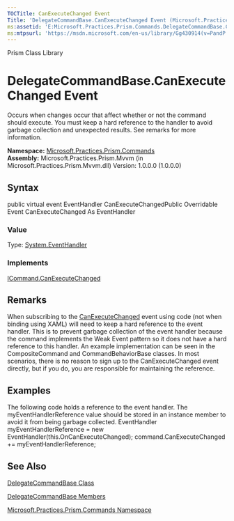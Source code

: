 ```yaml
---
TOCTitle: CanExecuteChanged Event
Title: 'DelegateCommandBase.CanExecuteChanged Event (Microsoft.Practices.Prism.Commands)'
ms:assetid: 'E:Microsoft.Practices.Prism.Commands.DelegateCommandBase.CanExecuteChanged'
ms:mtpsurl: 'https://msdn.microsoft.com/en-us/library/Gg430914(v=PandP.50)'
---
```


Prism Class Library

DelegateCommandBase.CanExecuteChanged Event
===============================================

Occurs when changes occur that affect whether or not the command should execute. You must keep a hard reference to the handler to avoid garbage collection and unexpected results. See remarks for more information.

**Namespace:** [Microsoft.Practices.Prism.Commands](https://msdn.microsoft.com/library/microsoft.practices.prism.commands)
**Assembly:** Microsoft.Practices.Prism.Mvvm (in Microsoft.Practices.Prism.Mvvm.dll) Version: 1.0.0.0 (1.0.0.0)

## Syntax


public virtual event EventHandler CanExecuteChangedPublic Overridable Event CanExecuteChanged As EventHandler
### Value

Type: [System.EventHandler](http://msdn.microsoft.com/en-us/library/xhb70ccc)
### Implements

[ICommand.CanExecuteChanged](http://msdn.microsoft.com/en-us/library/ms523106)

Remarks
-------

<span id="remarksToggle"></span> When subscribing to the [CanExecuteChanged](http://msdn.microsoft.com/en-us/library/ms523106) event using code (not when binding using XAML) will need to keep a hard reference to the event handler. This is to prevent garbage collection of the event handler because the command implements the Weak Event pattern so it does not have a hard reference to this handler. An example implementation can be seen in the CompositeCommand and CommandBehaviorBase classes. In most scenarios, there is no reason to sign up to the CanExecuteChanged event directly, but if you do, you are responsible for maintaining the reference.

Examples
--------

<span id="exampleToggle"></span> The following code holds a reference to the event handler. The myEventHandlerReference value should be stored in an instance member to avoid it from being garbage collected. EventHandler myEventHandlerReference = new EventHandler(this.OnCanExecuteChanged); command.CanExecuteChanged += myEventHandlerReference;

See Also
--------


[DelegateCommandBase Class](https://msdn.microsoft.com/library/microsoft.practices.prism.commands.delegatecommandbase)

[DelegateCommandBase Members](https://msdn.microsoft.com/allmembers.t:microsoft.practices.prism.commands.delegatecommandbase)

[Microsoft.Practices.Prism.Commands Namespace](https://msdn.microsoft.com/library/microsoft.practices.prism.commands)
